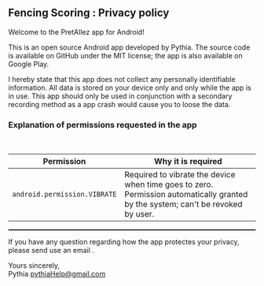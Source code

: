 ## Fencing Scoring : Privacy policy

Welcome to the PretAllez app for Android!

This is an open source Android app developed by Pythia. The source code is available on GitHub under the MIT license; the app is also available on Google Play.


I hereby state that this app does not collect any personally identifiable information. All data is stored on your device only and only while the app is in use. This app should only be used in conjunction with a secondary recording method as a app crash would cause you to loose the data.

### Explanation of permissions requested in the app

<br/>

| Permission | Why it is required |
| :---: | --- |
| `android.permission.VIBRATE` | Required to vibrate the device when time goes to zero. Permission automatically granted by the system; can't be revoked by user. |

 <hr style="border:1px solid gray">

If you have any question regarding how the app protectes your privacy, please send use an email .

Yours sincerely,  
Pythia
pythiaHelp@gmail.com
